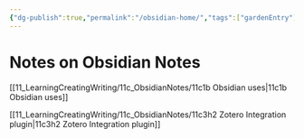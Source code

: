 ```yaml
---
{"dg-publish":true,"permalink":"/obsidian-home/","tags":["gardenEntry"]}
---
```



# Notes on Obsidian Notes
[[11_LearningCreatingWriting/11c_ObsidianNotes/11c1b Obsidian uses\|11c1b Obsidian uses]]

[[11_LearningCreatingWriting/11c_ObsidianNotes/11c3h2 Zotero Integration plugin\|11c3h2 Zotero Integration plugin]]




